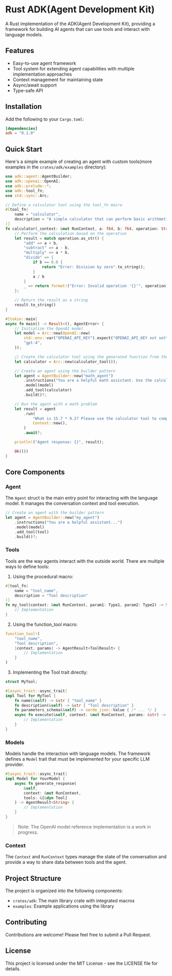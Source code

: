 # Rust ADK(Agent Development Kit)

A Rust implementation of the ADK(Agent Development Kit), providing a framework for building AI agents that can use tools and interact with language models.

## Features

- Easy-to-use agent framework
- Tool system for extending agent capabilities with multiple implementation approaches
- Context management for maintaining state
- Async/await support
- Type-safe API

## Installation

Add the following to your `Cargo.toml`:

```toml
[dependencies]
adk = "0.1.0"
```

## Quick Start

Here's a simple example of creating an agent with custom tools(more examples in the `crates/adk/examples` directory):

```rust
use adk::agent::AgentBuilder;
use adk::openai::OpenAI;
use adk::prelude::*;
use adk::tool_fn;
use std::sync::Arc;

// Define a calculator tool using the tool_fn macro
#[tool_fn(
    name = "calculator",
    description = "A simple calculator that can perform basic arithmetic operations(add, subtract, multiply, divide)"
)]
fn calculator(_context: &mut RunContext, a: f64, b: f64, operation: String) -> String {
    // Perform the calculation based on the operation
    let result = match operation.as_str() {
        "add" => a + b,
        "subtract" => a - b,
        "multiply" => a * b,
        "divide" => {
            if b == 0.0 {
                return "Error: Division by zero".to_string();
            }
            a / b
        }
        _ => return format!("Error: Invalid operation '{}'", operation),
    };

    // Return the result as a string
    result.to_string()
}

#[tokio::main]
async fn main() -> Result<(), AgentError> {
    // Initialize the OpenAI model
    let model = Arc::new(OpenAI::new(
        std::env::var("OPENAI_API_KEY").expect("OPENAI_API_KEY not set"),
        "gpt-4",
    ));

    // Create the calculator tool using the generated function from the macro
    let calculator = Arc::new(calculator_tool());

    // Create an agent using the builder pattern
    let agent = AgentBuilder::new("math_agent")
        .instructions("You are a helpful math assistant. Use the calculator tool to perform calculations when needed.")
        .model(model)
        .add_tool(calculator)
        .build()?;

    // Run the agent with a math problem
    let result = agent
        .run(
            "What is 15.7 * 9.2? Please use the calculator tool to compute this.",
            Context::new(),
        )
        .await?;

    println!("Agent response: {}", result);

    Ok(())
}

```

## Core Components

### Agent

The `Agent` struct is the main entry point for interacting with the language model. It manages the conversation context and tool execution.

```rust
// Create an agent with the builder pattern
let agent = AgentBuilder::new("my_agent")
    .instructions("You are a helpful assistant...")
    .model(model)
    .add_tool(tool)
    .build()?;
```

### Tools

Tools are the way agents interact with the outside world. There are multiple ways to define tools:

1. Using the procedural macro:
```rust
#[tool_fn(
    name = "tool_name",
    description = "Tool description"
)]
fn my_tool(context: &mut RunContext, param1: Type1, param2: Type2) -> String {
    // Implementation
}
```

2. Using the function_tool macro:
```rust
function_tool!(
    "tool_name",
    "Tool description",
    |context, params| -> AgentResult<ToolResult> {
        // Implementation
    }
)
```

3. Implementing the Tool trait directly:
```rust
struct MyTool;

#[async_trait::async_trait]
impl Tool for MyTool {
    fn name(&self) -> &str { "tool_name" }
    fn description(&self) -> &str { "Tool description" }
    fn parameters_schema(&self) -> serde_json::Value { /* ... */ }
    async fn execute(&self, context: &mut RunContext, params: &str) -> AgentResult<ToolResult> {
        // Implementation
    }
}
```

### Models

Models handle the interaction with language models. The framework defines a `Model` trait that must be implemented for your specific LLM provider.

```rust
#[async_trait::async_trait]
impl Model for YourModel {
    async fn generate_response(
        &self, 
        context: &mut RunContext, 
        tools: &[&dyn Tool]
    ) -> AgentResult<String> {
        // Implementation
    }
}
```

> Note: The OpenAI model reference implementation is a work in progress.

### Context

The `Context` and `RunContext` types manage the state of the conversation and provide a way to share data between tools and the agent.

## Project Structure

The project is organized into the following components:

- `crates/adk`: The main library crate with integrated macros
- `examples`: Example applications using the library

## Contributing

Contributions are welcome! Please feel free to submit a Pull Request.

## License

This project is licensed under the MIT License - see the LICENSE file for details. 